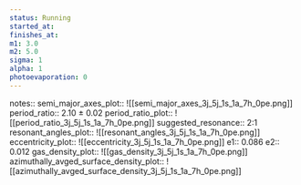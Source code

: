```yaml
---
status: Running
started_at:
finishes_at:
m1: 3.0
m2: 5.0
sigma: 1
alpha: 1
photoevaporation: 0
---
```


notes::
semi_major_axes_plot:: ![[semi_major_axes_3j_5j_1s_1a_7h_0pe.png]]
period_ratio:: 2.10 ± 0.02
period_ratio_plot:: ![[period_ratio_3j_5j_1s_1a_7h_0pe.png]]
suggested_resonance:: 2:1
resonant_angles_plot:: ![[resonant_angles_3j_5j_1s_1a_7h_0pe.png]]
eccentricity_plot:: ![[eccentricity_3j_5j_1s_1a_7h_0pe.png]]
e1:: 0.086
e2:: 0.012
gas_density_plot:: ![[gas_density_3j_5j_1s_1a_7h_0pe.png]]
azimuthally_avged_surface_density_plot:: ![[azimuthally_avged_surface_density_3j_5j_1s_1a_7h_0pe.png]]
